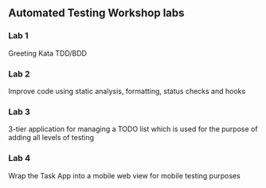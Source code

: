 ## Automated Testing Workshop labs

### Lab 1

Greeting Kata TDD/BDD

### Lab 2 

Improve code using static analysis, formatting, status checks and hooks

### Lab 3

3-tier application for managing a TODO list which is used for the purpose of adding all levels of testing

### Lab 4

Wrap the Task App into a mobile web view for mobile testing purposes
